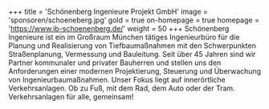 +++
title = 'Schönenberg Ingenieure Projekt GmbH'
image = 'sponsoren/schoeneberg.jpg'
gold = true
on-homepage = true
homepage = 'https://www.ib-schoenenberg.de/'
weight = 50
+++
Schönenberg Ingenieure ist ein im Großraum München tätiges Ingenieurbüro für die Planung und Realisierung von Tiefbaumaßnahmen mit den Schwerpunkten Straßenplanung, Vermessung und Bauleitung. Seit über 45 Jahren sind wir Partner kommunaler und privater Bauherren und stellen uns den Anforderungen einer modernen Projektierung, Steuerung und Überwachung von Ingenieurbaumaßnahmen. Unser Fokus liegt auf innerörtliche Verkehrsanlagen. Ob zu Fuß, mit dem Rad, dem Auto oder der Tram. Verkehrsanlagen für alle, gemeinsam!